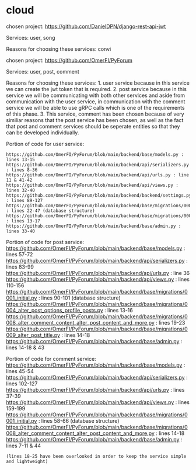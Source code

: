 # cloud
chosen project: https://github.com/DanielDPN/django-rest-api-jwt

Services: user, song

Reasons for choosing these services: convi



chosen project: https://github.com/OmerFI/PyForum

Services: user, post, comment

Reasons for choosing these services: 1. user service because in this service we can create the jwt token that is required. 2. post service because in this service we will be communicating with both other services and aside from communication with the user service, in communication with the comment service we will be able to use gRPC calls which is one of the requirements of this phase. 3. This service, comment has been chosen because of very similiar reasons that the post service has been chosen, as well as the fact that post and comment services should be seperate entities so that they can be developed individually.

Portion of code for user service: 
    
    https://github.com/OmerFI/PyForum/blob/main/backend/base/models.py : lines 13-15 
    https://github.com/OmerFI/PyForum/blob/main/backend/api/serializers.py : lines 8-36
    https://github.com/OmerFI/PyForum/blob/main/backend/api/urls.py : line 11 & 41-42
    https://github.com/OmerFI/PyForum/blob/main/backend/api/views.py : lines 32-40
    https://github.com/OmerFI/PyForum/blob/main/backend/backend/settings.py : lines 89-127
    https://github.com/OmerFI/PyForum/blob/main/backend/base/migrations/0001_initial.py : lines 22-47 (database structure)
    https://github.com/OmerFI/PyForum/blob/main/backend/base/migrations/0007_alter_user_email.py : lines 13-17
    https://github.com/OmerFI/PyForum/blob/main/backend/base/admin.py : lines 33-40
    

Portion of code for post service: 
    https://github.com/OmerFI/PyForum/blob/main/backend/base/models.py : lines 57-72
    https://github.com/OmerFI/PyForum/blob/main/backend/api/serializers.py : lines 83-99
    https://github.com/OmerFI/PyForum/blob/main/backend/api/urls.py : line 36
    https://github.com/OmerFI/PyForum/blob/main/backend/api/views.py : lines 110-156
    https://github.com/OmerFI/PyForum/blob/main/backend/base/migrations/0001_initial.py : lines 90-101 (database structure)
    https://github.com/OmerFI/PyForum/blob/main/backend/base/migrations/0004_alter_post_options_profile_posts.py : lines 13-16
    https://github.com/OmerFI/PyForum/blob/main/backend/base/migrations/0008_alter_comment_content_alter_post_content_and_more.py : lines 19-23
    https://github.com/OmerFI/PyForum/blob/main/backend/base/migrations/0009_alter_post_title.py : lines 14-18
    https://github.com/OmerFI/PyForum/blob/main/backend/base/admin.py : lines 14-18 & 43

Portion of code for comment service: 
    https://github.com/OmerFI/PyForum/blob/main/backend/base/models.py : lines 45-54
    https://github.com/OmerFI/PyForum/blob/main/backend/api/serializers.py : lines 102-127
    https://github.com/OmerFI/PyForum/blob/main/backend/api/urls.py : lines 37-39
    https://github.com/OmerFI/PyForum/blob/main/backend/api/views.py : lines 159-199
    https://github.com/OmerFI/PyForum/blob/main/backend/base/migrations/0001_initial.py : lines 58-66 (database structure)
    https://github.com/OmerFI/PyForum/blob/main/backend/base/migrations/0008_alter_comment_content_alter_post_content_and_more.py : lines 14-18
    https://github.com/OmerFI/PyForum/blob/main/backend/base/admin.py : lines 7-11 & 44
    
    
    
    
    (lines 18-25 have been overlooked in order to keep the service simple and lightweight)
